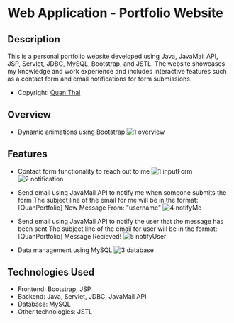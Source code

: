 # Web Application - Portfolio Website
## Description  
This is a personal portfolio website developed using Java, JavaMail API, JSP, Servlet, JDBC, MySQL, Bootstrap, and JSTL. The website showcases my knowledge and work experience and includes interactive features such as a contact form and email notifications for form submissions.

* Copyright: [Quan Thai](https://www.facebook.com/reagan.developer/) 

## Overview
- Dynamic animations using Bootstrap
![1  overview](https://github.com/user-attachments/assets/870ef119-dbae-4544-b00e-a2d29f727090)

## Features  
- Contact form functionality to reach out to me
![1  inputForm](https://github.com/user-attachments/assets/0b40204b-1603-4b01-a1b3-2df2ad134d6d)
![2  notification](https://github.com/user-attachments/assets/2d8ab7be-d32a-4278-b5fd-10a8c052db24)

- Send email using JavaMail API to notify me when someone submits the form
  The subject line of the email for me will be in the format: [QuanPortfolio] New Message From: "username"
![4  notifyMe](https://github.com/user-attachments/assets/6081d628-515a-4898-ba9a-4dec8b533ed2)

- Send email using JavaMail API to notify the user that the message has been sent
  The subject line of the email for user will be in the format: [QuanPortfolio] Message Recieved!
![5  notifyUser](https://github.com/user-attachments/assets/f054a8fc-72ef-4470-964b-be7ded1de3c7)

- Data management using MySQL
![3  database](https://github.com/user-attachments/assets/7f13ed06-5b28-4140-a76b-2ac9dc53b51b)


## Technologies Used  
- Frontend: Bootstrap, JSP  
- Backend: Java, Servlet, JDBC, JavaMail API  
- Database: MySQL  
- Other technologies: JSTL  
